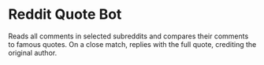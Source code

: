 # Reddit Quote Bot

Reads all comments in selected subreddits and compares their comments to famous quotes. On a close match, replies with the full quote, crediting the original author.

